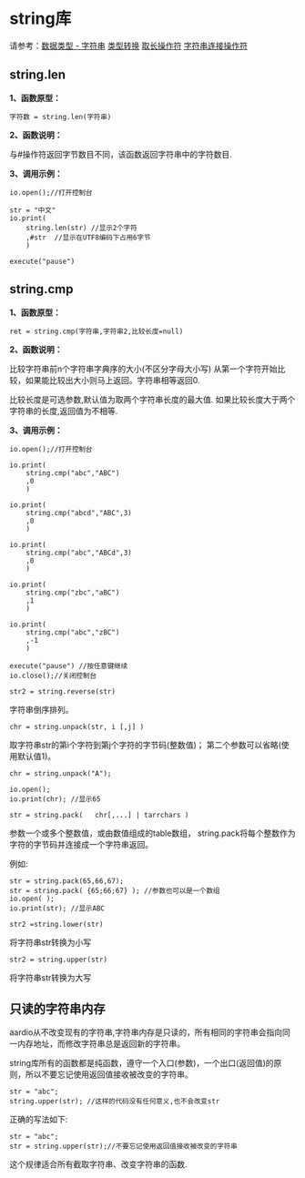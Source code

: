# string库

 请参考：[数据类型 - 字符串](the%20language/datatype/datatype#varstring) [类型转换](the%20language/datatype/datatype#convert) [取长操作符](the%20language/operator/len) [字符串连接操作符](the%20language/operator/concat)

## string.len

**1、函数原型：**

``` aau
字符数 = string.len(字符串)
```


**2、函数说明：**

 与#操作符返回字节数目不同，该函数返回字符串中的字符数目.


**3、调用示例：**


``` aau
io.open();//打开控制台

str = "中文"
io.print(
	string.len(str) //显示2个字符
	,#str  //显示在UTF8编码下占用6字节
	)

execute("pause")
```

## string.cmp

**1、函数原型：**

``` aau
ret = string.cmp(字符串,字符串2,比较长度=null)
```


**2、函数说明：**

 比较字符串前n个字符串字典序的大小(不区分字母大小写)
 从第一个字符开始比较，如果能比较出大小则马上返回。字符串相等返回0.

 比较长度是可选参数,默认值为取两个字符串长度的最大值.
 如果比较长度大于两个字符串的长度,返回值为不相等.


**3、调用示例：**


``` aau
io.open();//打开控制台

io.print(
	string.cmp("abc","ABC")
	,0
	)

io.print(
	string.cmp("abcd","ABC",3)
	,0
	)

io.print(
	string.cmp("abc","ABCd",3)
	,0
	)

io.print(
	string.cmp("zbc","aBC")
	,1
	)

io.print(
	string.cmp("abc","zBC")
	,-1
	)

execute("pause") //按任意键继续
io.close();//关闭控制台
```

`str2 = string.reverse(str)`

字符串倒序排列。

`chr = string.unpack(str, i [,j] )`

 取字符串str的第i个字符到第j个字符的字节码(整数值)；
 第二个参数可以省略(使用默认值1)。

``` aau
chr = string.unpack("A");

io.open();
io.print(chr); //显示65
```

`str = string.pack(   chr[,...] | tarrchars )`

 参数一个或多个整数值，或由数值组成的table数组，
string.pack将每个整数作为字符的字节码并连接成一个字符串返回。

 例如:

``` aau
str = string.pack(65,66,67);
str = string.pack( {65;66;67} ); //参数也可以是一个数组
io.open( );
io.print(str); //显示ABC
```

`str2 =string.lower(str)`

将字符串str转换为小写

`str2 = string.upper(str)`

将字符串str转换为大写

## 只读的字符串内存

aardio从不改变现有的字符串,字符串内存是只读的，所有相同的字符串会指向同一内存地址，而修改字符串总是返回新的字符串。

string库所有的函数都是纯函数，遵守一个入口(参数)，一个出口(返回值)的原则，所以不要忘记使用返回值接收被改变的字符串。

``` aau
str = "abc";
string.upper(str); //这样的代码没有任何意义,也不会改变str
```

 正确的写法如下:

``` aau
str = "abc";
str = string.upper(str);//不要忘记使用返回值接收被改变的字符串
```

 这个规律适合所有截取字符串、改变字符串的函数.
